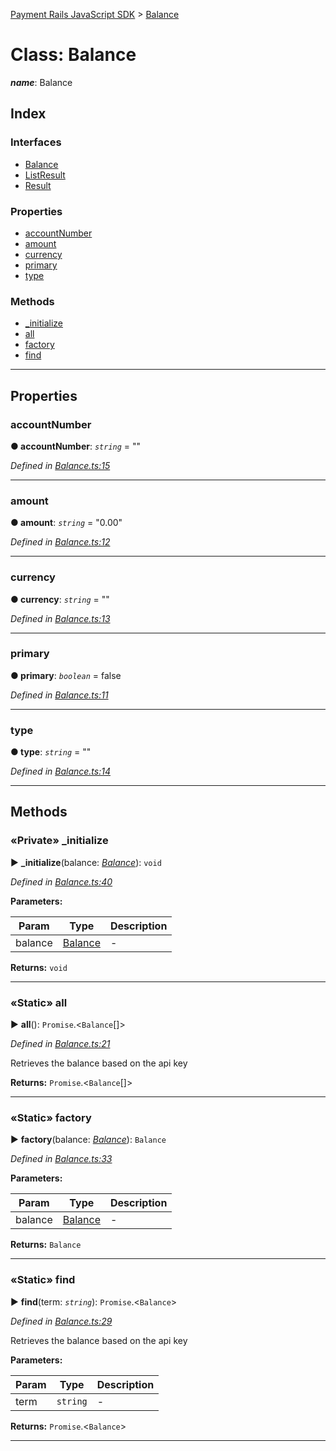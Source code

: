 [Payment Rails JavaScript SDK](../README.md) > [Balance](../classes/balance.md)



# Class: Balance

*__name__*: Balance


## Index

### Interfaces

* [Balance](../interfaces/balance.balance-1.md)
* [ListResult](../interfaces/balance.listresult.md)
* [Result](../interfaces/balance.result.md)


### Properties

* [accountNumber](balance.md#accountnumber)
* [amount](balance.md#amount)
* [currency](balance.md#currency)
* [primary](balance.md#primary)
* [type](balance.md#type)


### Methods

* [_initialize](balance.md#_initialize)
* [all](balance.md#all)
* [factory](balance.md#factory)
* [find](balance.md#find)



---
## Properties
<a id="accountnumber"></a>

###  accountNumber

**●  accountNumber**:  *`string`*  = ""

*Defined in [Balance.ts:15](https://github.com/PaymentRails/javascript-sdk/blob/d7f3cdf/lib/Balance.ts#L15)*





___

<a id="amount"></a>

###  amount

**●  amount**:  *`string`*  = "0.00"

*Defined in [Balance.ts:12](https://github.com/PaymentRails/javascript-sdk/blob/d7f3cdf/lib/Balance.ts#L12)*





___

<a id="currency"></a>

###  currency

**●  currency**:  *`string`*  = ""

*Defined in [Balance.ts:13](https://github.com/PaymentRails/javascript-sdk/blob/d7f3cdf/lib/Balance.ts#L13)*





___

<a id="primary"></a>

###  primary

**●  primary**:  *`boolean`*  = false

*Defined in [Balance.ts:11](https://github.com/PaymentRails/javascript-sdk/blob/d7f3cdf/lib/Balance.ts#L11)*





___

<a id="type"></a>

###  type

**●  type**:  *`string`*  = ""

*Defined in [Balance.ts:14](https://github.com/PaymentRails/javascript-sdk/blob/d7f3cdf/lib/Balance.ts#L14)*





___


## Methods
<a id="_initialize"></a>

### «Private» _initialize

► **_initialize**(balance: *[Balance](../interfaces/balance.balance-1.md)*): `void`



*Defined in [Balance.ts:40](https://github.com/PaymentRails/javascript-sdk/blob/d7f3cdf/lib/Balance.ts#L40)*



**Parameters:**

| Param | Type | Description |
| ------ | ------ | ------ |
| balance | [Balance](../interfaces/balance.balance-1.md)   |  - |





**Returns:** `void`





___

<a id="all"></a>

### «Static» all

► **all**(): `Promise`.<`Balance`[]>



*Defined in [Balance.ts:21](https://github.com/PaymentRails/javascript-sdk/blob/d7f3cdf/lib/Balance.ts#L21)*



Retrieves the balance based on the api key




**Returns:** `Promise`.<`Balance`[]>





___

<a id="factory"></a>

### «Static» factory

► **factory**(balance: *[Balance](../interfaces/balance.balance-1.md)*): `Balance`



*Defined in [Balance.ts:33](https://github.com/PaymentRails/javascript-sdk/blob/d7f3cdf/lib/Balance.ts#L33)*



**Parameters:**

| Param | Type | Description |
| ------ | ------ | ------ |
| balance | [Balance](../interfaces/balance.balance-1.md)   |  - |





**Returns:** `Balance`





___

<a id="find"></a>

### «Static» find

► **find**(term: *`string`*): `Promise`.<`Balance`>



*Defined in [Balance.ts:29](https://github.com/PaymentRails/javascript-sdk/blob/d7f3cdf/lib/Balance.ts#L29)*



Retrieves the balance based on the api key


**Parameters:**

| Param | Type | Description |
| ------ | ------ | ------ |
| term | `string`   |  - |





**Returns:** `Promise`.<`Balance`>





___


